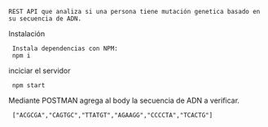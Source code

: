 
    REST API que analiza si una persona tiene mutación genetica basado en su secuencia de ADN.

Instalación

     Instala dependencias con NPM:
     npm i

inciciar el servidor
     
     npm start

Mediante POSTMAN agrega al body la secuencia de ADN a verificar.
         
     ["ACGCGA","CAGTGC","TTATGT","AGAAGG","CCCCTA","TCACTG"]
